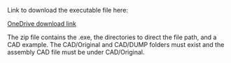 Link to download the executable file here:

[OneDrive download link](https://waynestateprod-my.sharepoint.com/:u:/g/personal/fs3719_wayne_edu/EQlDhhwQm2xFjubad_a0ADcB_s66h6vUrYDJRM6EeyaACQ?e=e9hsUM)

The zip file contains the .exe, the directories to direct the file path, and a CAD example.
The CAD/Original and CAD/DUMP folders must exist and the assembly CAD file must be under CAD/Original.

